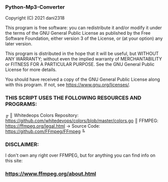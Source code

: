   ### Python-Mp3-Converter

  Copyright (C) 2021 dani2318

  This program is free software: you can redistribute it and/or modify
  it under the terms of the GNU General Public License as published by
  the Free Software Foundation, either version 3 of the License, or
  (at your option) any later version.

  This program is distributed in the hope that it will be useful,
  but WITHOUT ANY WARRANTY; without even the implied warranty of
  MERCHANTABILITY or FITNESS FOR A PARTICULAR PURPOSE.  See the
  GNU General Public License for more details.

  You should have received a copy of the GNU General Public License
  along with this program.  If not, see <https://www.gnu.org/licenses/>.

  ### THIS SCRIPT USES THE FOLLOWING RESOURCES AND PROGRAMS:
  ╔
  ║   Whitedeops Colors Repository: https://github.com/whitedevops/colors/blob/master/colors.go
  ║   FFMPEG: https://ffmpeg.org/legal.html -> Source Code: https://github.com/FFmpeg/FFmpeg
  ╚

  ### DISCLAIMER:
  I don't own any right over FFMPEG, but for anything you can find info on this site:
  ### https://www.ffmpeg.org/about.html
